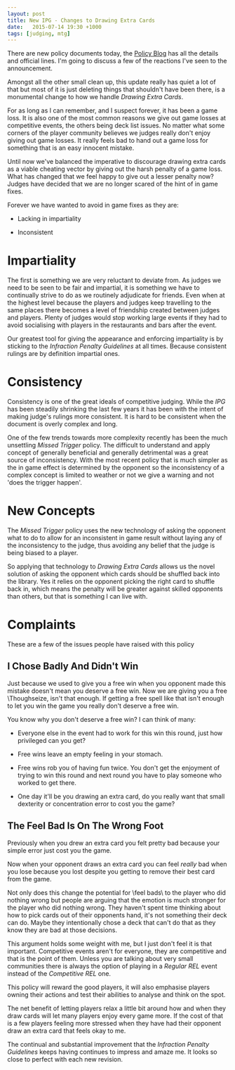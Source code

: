 ```yaml
---
layout: post
title: New IPG - Changes to Drawing Extra Cards
date:   2015-07-14 19:30 +1000
tags: [judging, mtg]
---
```


There are new policy documents today, the [Policy Blog][1] has 
all the details and official lines. I'm going to discuss a few
of the reactions I've seen to the announcement.

Amongst all the other small clean up, this update really has 
quiet a lot of that but most of it is just deleting things that
shouldn't have been there, is a monumental change to how we 
handle _Drawing Extra Cards_. 

For as long as I can remember, and I suspect forever, it has 
been a game loss. It is also one of the most common reasons we 
give out game losses at competitive events, the others being 
deck list issues. No matter what some corners of the player 
community believes we judges really don't enjoy giving out
game losses. It really feels bad to hand out a game loss for
something that is an easy innocent mistake.

Until now we've balanced the imperative to discourage drawing 
extra cards as a viable cheating vector by giving out the harsh
penalty of a game loss. What has changed that we feel happy to 
give out a lesser penalty now? Judges have decided that we are
no longer scared of the hint of in game fixes.

Forever we have wanted to avoid in game fixes as they are:

* Lacking in impartiality

* Inconsistent

# Impartiality

The first is something we are very reluctant to deviate from.
As judges we need to be seen to be fair and impartial, it is
something we have to continually strive to do as we routinely 
adjudicate for friends. Even when at the highest level because 
the players and judges keep travelling to the same places there
becomes a level of friendship created between judges and 
players. Plenty of judges would stop working large events if 
they had to avoid socialising with players in the restaurants
and bars after the event.

Our greatest tool for giving the appearance and enforcing 
impartiality is by sticking to the _Infraction Penalty 
Guidelines_ at all times. Because consistent rulings are by 
definition impartial ones.

# Consistency

Consistency is one of the great ideals of competitive judging.
While the _IPG_ has been steadily shrinking the last few years
it has been with the intent of making judge's rulings more 
consistent. It is hard to be consistent when the document is
overly complex and long. 

One of the few trends towards more complexity recently has been
the much unsettling _Missed Trigger_ policy. The difficult to 
understand and apply concept of generally beneficial and 
generally detrimental was a great source of inconsistency. With 
the most recent policy that is much simpler as the in game 
effect is determined by the opponent so the inconsistency of a
complex concept is limited to weather or not we give a warning
and not 'does the trigger happen'.

# New Concepts

The _Missed Trigger_ policy uses the new technology of asking the
opponent what to do to allow for an inconsistent in game result
without laying any of the inconsistency to the judge, thus 
avoiding any belief that the judge is being biased to a player.

So applying that technology to _Drawing Extra Cards_ allows us 
the novel solution of asking the opponent which cards should be
shuffled back into the library. Yes it relies on the opponent
picking the right card to shuffle back in, which means the 
penalty will be greater against skilled opponents than others,
but that is something I can live with.

# Complaints

These are a few of the issues people have raised with this policy

## I Chose Badly And Didn't Win

Just because we used to give you a free win when you opponent 
made this mistake doesn't mean you deserve a free win. Now we are
giving you a free \Thoughseize\, isn't that enough. If getting a
free spell like that isn't enough to let you win the game you 
really don't deserve a free win.

You know why you don't deserve a free win? I can think of many:

* Everyone else in the event had to work for this win this round,
just how privileged can you get?

* Free wins leave an empty feeling in your stomach.

* Free wins rob you of having fun twice. You don't get the 
enjoyment of trying to win this round and next round you have to
play someone who worked to get there.

* One day it'll be you drawing an extra card, do you really want
that small dexterity or concentration error to cost you the game?

## The Feel Bad Is On The Wrong Foot

Previously when you drew an extra card you felt pretty bad 
because your simple error just cost you the game. 

Now when your opponent draws an extra card you can feel *really* 
bad when you lose because you lost despite you getting to remove 
their best card from the game.

Not only does this change the potential for \feel bads\ to the
player who did nothing wrong but people are arguing that the
emotion is much stronger for the player who did nothing wrong.
They haven't spent time thinking about how to pick cards out of
their opponents hand, it's not something their deck can do. Maybe
they intentionally chose a deck that can't do that as they know
they are bad at those decisions.

This argument holds some weight with me, but I just don't feel it
is that important. Competitive events aren't for everyone, they 
are competitive and that is the point of them. Unless you are 
talking about very small communities there is always the option of
playing in a _Regular REL_ event instead of the _Competitive REL_
one. 

This policy will reward the good players, it will also emphasise
players owning their actions and test their abilities to analyse
and think on the spot. 

The net benefit of letting players relax a little bit around how
and when they draw cards will let many players enjoy every game 
more. If the cost of that is a few players feeling more stressed 
when they have had their opponent draw an extra card that feels
okay to me.

The continual and substantial improvement that the _Infraction 
Penalty Guidelines_ keeps having continues to impress and amaze
me. It looks so close to perfect with each new revision.



[1]: http://blogs.magicjudges.org/telliott/2015/07/13/magic-origins-policy-changes
